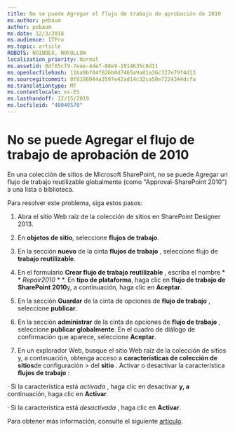 ```yaml
---
title: No se puede Agregar el flujo de trabajo de aprobación de 2010
ms.author: pebaum
author: pebaum
ms.date: 12/3/2018
ms.audience: ITPro
ms.topic: article
ROBOTS: NOINDEX, NOFOLLOW
localization_priority: Normal
ms.assetid: 0df65cf9-7eae-4de7-88e9-1914635c8d11
ms.openlocfilehash: 11ba9bf04f826b0d7465a9a81a36c327e79f4d13
ms.sourcegitcommit: 0f0186044a3597e42ad14c32ca58e7224344dcfa
ms.translationtype: MT
ms.contentlocale: es-ES
ms.lasthandoff: 12/15/2019
ms.locfileid: "40049570"
---
```

# <a name="unable-to-add-2010-approval-workflow"></a>No se puede Agregar el flujo de trabajo de aprobación de 2010

En una colección de sitios de Microsoft SharePoint, no se puede Agregar un flujo de trabajo reutilizable globalmente (como "Approval-SharePoint 2010") a una lista o biblioteca.
  
Para resolver este problema, siga estos pasos: 
  
1. Abra el sitio Web raíz de la colección de sitios en SharePoint Designer 2013.
  
2. En **objetos de sitio**, seleccione **flujos de trabajo**. 
  
3. En la sección **nuevo** de la cinta **flujos de trabajo** , seleccione flujo de **trabajo reutilizable**. 
  
4. En el formulario **Crear flujo de trabajo reutilizable** , escriba el nombre * * *Repair2010* * *. En **tipo de plataforma**, haga clic en **flujo de trabajo de SharePoint 2010**y, a continuación, haga clic en **Aceptar**. 
  
1. En la sección **Guardar** de la cinta de opciones de **flujo de trabajo** , seleccione **publicar**. 
  
2. En la sección **administrar** de la cinta de opciones de **flujo de trabajo** , seleccione **publicar globalmente**. En el cuadro de diálogo de confirmación que aparece, seleccione **Aceptar**. 
  
3. En un explorador Web, busque el sitio Web raíz de la colección de sitios y, a continuación, obtenga acceso a **características de colección de sitios**de configuración \> del **sitio** . Activar o desactivar la característica **flujos de trabajo** : 
  
· Si la característica está *activada* , haga clic en desactivar **y, a** continuación, haga clic en **Activar**. 
  
· Si la característica está *desactivada* , haga clic en **Activar**. 
  
Para obtener más información, consulte el siguiente [artículo](https://go.microsoft.com/fwlink/?linkid=2047770&amp;clcid=0x409).
  

